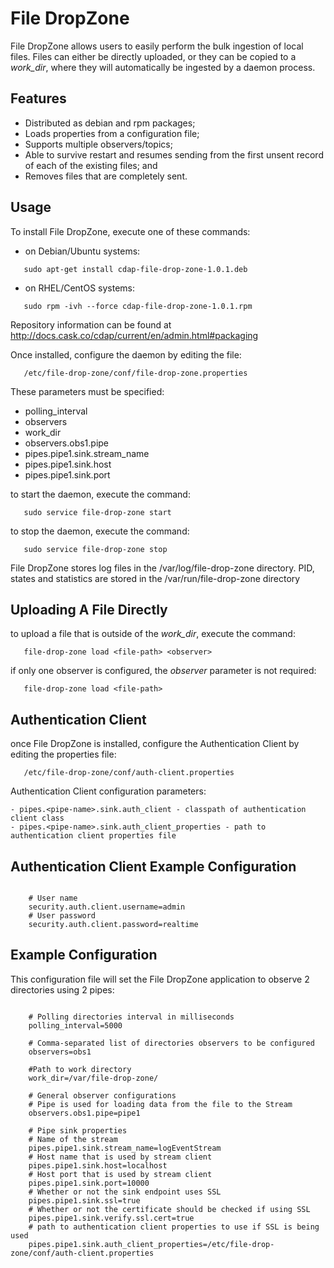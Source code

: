 File DropZone
==================

File DropZone allows users to easily perform the bulk ingestion of local files.
Files can either be directly uploaded, or they can be copied to a *work_dir*, 
where they will automatically be ingested by a daemon process.

## Features

 - Distributed as debian and rpm packages;
 - Loads properties from a configuration file;
 - Supports multiple observers/topics;
 - Able to survive restart and resumes sending from the first unsent record of each of the existing files; and
 - Removes files that are completely sent.

## Usage

 To install File DropZone, execute one of these commands:
 
 - on Debian/Ubuntu systems:
 
 ```
    sudo apt-get install cdap-file-drop-zone-1.0.1.deb
 ```
 
 - on RHEL/CentOS systems:
 
 ```
    sudo rpm -ivh --force cdap-file-drop-zone-1.0.1.rpm
 ```
 
 Repository information can be found at http://docs.cask.co/cdap/current/en/admin.html#packaging


Once installed, configure the daemon by editing the file:

```
   /etc/file-drop-zone/conf/file-drop-zone.properties
```
 
 These parameters must be specified:

  - polling_interval
  - observers
  - work_dir
  - observers.obs1.pipe
  - pipes.pipe1.sink.stream_name
  - pipes.pipe1.sink.host
  - pipes.pipe1.sink.port

 to start the daemon, execute the command:
 
 ```
    sudo service file-drop-zone start
 ```
 
 to stop the daemon, execute the command:
 
 ```
    sudo service file-drop-zone stop
 ``` 
 
 File DropZone stores log files in the /var/log/file-drop-zone directory.
 PID, states and statistics are stored in the /var/run/file-drop-zone directory
 
## Uploading A File Directly

  to upload a file that is outside of the *work_dir*, execute the command:
  
  ```
     file-drop-zone load <file-path> <observer>
  ```
  
  if only one observer is configured, the *observer* parameter is not required:
  
  ```
     file-drop-zone load <file-path>
  ```
  
## Authentication Client

 once File DropZone is installed, configure the Authentication Client by editing the properties file:
 
 ```
    /etc/file-drop-zone/conf/auth-client.properties
 ```
 
 Authentication Client configuration parameters:

 ```
 - pipes.<pipe-name>.sink.auth_client - classpath of authentication client class
 - pipes.<pipe-name>.sink.auth_client_properties - path to authentication client properties file
 ```

## Authentication Client Example Configuration
 
 ```
 
     # User name
     security.auth.client.username=admin
     # User password
     security.auth.client.password=realtime
 ```
  
## Example Configuration
 
 This configuration file will set the File DropZone application to observe 2 directories using 2 pipes:
 
 ```
 
     # Polling directories interval in milliseconds
     polling_interval=5000

     # Comma-separated list of directories observers to be configured
     observers=obs1

     #Path to work directory
     work_dir=/var/file-drop-zone/

     # General observer configurations
     # Pipe is used for loading data from the file to the Stream
     observers.obs1.pipe=pipe1

     # Pipe sink properties
     # Name of the stream
     pipes.pipe1.sink.stream_name=logEventStream
     # Host name that is used by stream client
     pipes.pipe1.sink.host=localhost
     # Host port that is used by stream client
     pipes.pipe1.sink.port=10000
     # Whether or not the sink endpoint uses SSL
     pipes.pipe1.sink.ssl=true
     # Whether or not the certificate should be checked if using SSL
     pipes.pipe1.sink.verify.ssl.cert=true
     # path to authentication client properties to use if SSL is being used
     pipes.pipe1.sink.auth_client_properties=/etc/file-drop-zone/conf/auth-client.properties

 ```
